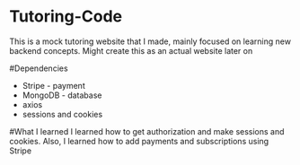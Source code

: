 # Tutoring-Code

This is a mock tutoring website that I made, mainly focused on learning new backend concepts. Might create this as an actual website later on

#Dependencies 
 - Stripe - payment
 - MongoDB - database
 - axios
 - sessions and cookies

#What I learned
I learned how to get authorization and make sessions and cookies. Also, I learned how to add payments and subscriptions using Stripe
